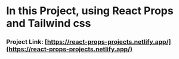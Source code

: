 # In this Project, using React Props and Tailwind css
 
### Project Link: [https://react-props-projects.netlify.app/](https://react-props-projects.netlify.app/)